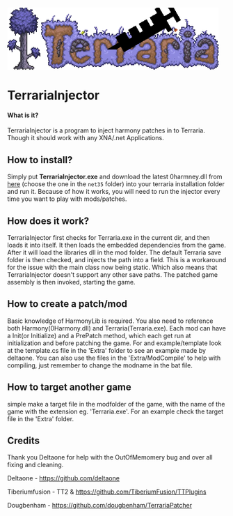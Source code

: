 ![alt text](https://github.com/ConfuzzedCat/TerrariaInjector/blob/master/TerrariaInjector_Long.png?raw=true)
# TerrariaInjector
#### What is it?
TerrariaInjector is a program to inject harmony patches in to Terraria.
Though it should work with any XNA/.net Applications.

## How to install?
Simply put **TerrariaInjector.exe** and download the latest 0harmney.dll from [here](https://github.com/pardeike/Harmony/releases/latest) (choose the one in the `net35` folder) into your terraria installation folder and run it. 
Because of how it works, you will need to run the injector every time you want to play with mods/patches.

## How does it work?
TerrariaInjector first checks for Terraria.exe in the current dir, and then loads it into itself.
It then loads the embedded dependencies from the game. After it will load the libraries dll in the mod folder.
The default Terraria save folder is then checked, and injects the path into a field. This is a workaround for the issue with the main class now being static. Which also means that TerrariaInjector doesn't support any other save paths.
The patched game assembly is then invoked, starting the game.

## How to create a patch/mod
Basic knowledge of HarmonyLib is required. You also need to reference both Harmony(0Harmony.dll) and Terraria(Terraria.exe).
Each mod can have a Init(or Initialize) and a PrePatch method, which each get run at initialization and before patching the game.
For and example/template look at the template.cs file in the 'Extra' folder to see an example made by deltaone.
You can also use the files in the 'Extra/ModCompile' to help with compiling, just remember to change the modname in the bat file.

## How to target another game
simple make a target file in the modfolder of the game, with the name of the game with the extension eg. 'Terraria.exe'. For an example check the target file in the 'Extra' folder.

## Credits
Thank you Deltaone for help with the OutOfMemomery bug and over all fixing and cleaning.

Deltaone - https://github.com/deltaone

Tiberiumfusion - TT2 & https://github.com/TiberiumFusion/TTPlugins

Dougbenham - https://github.com/dougbenham/TerrariaPatcher
